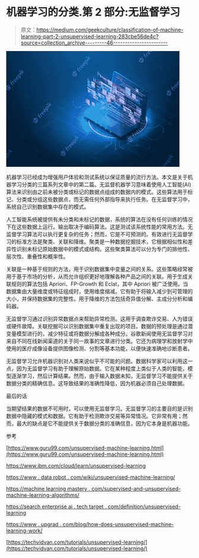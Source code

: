 # 机器学习的分类.第 2 部分:无监督学习

> 原文：<https://medium.com/geekculture/classification-of-machine-learning-part-2-unsupervised-learning-283cbe56de4c?source=collection_archive---------46----------------------->

![](img/e1361b654fd6253a2a7c34b10a164ee3.png)

机器学习已经成为增强用户体验和测试系统以保证质量的流行方法。本文是关于机器学习分类的三篇系列文章中的第二篇。无监督机器学习意味着使用人工智能(AI)算法来识别由之前未被分类或标记的数据点组成的数据内的模式。这些算法用于标记、分类或分组这些数据点，而无需任何外部指导来执行任务。在无监督学习中，系统自己识别数据集中存在的模式。

人工智能系统被提供有未分类和未标记的数据，系统的算法在没有任何训练的情况下在这些数据上运行。输出取决于编码算法。这是测试该系统性能的常用方法。无监督学习算法可以执行更复杂的任务；然而，它是不可预测的。有效进行无监督学习的标准方法是聚类、关联和降维。聚类是一种数据挖掘技术，它根据相似性和差异性识别未标记原始数据中的模式或结构。这些聚类算法可以分为专门的排他性、层次性、重叠性和概率性。

关联是一种基于规则的方法，用于识别数据集中变量之间的关系。这些策略经常被用于基于市场的分析，从而允许组织更好地理解各种产品之间的关联。用于生成关联规则的算法包括 Apriori、FP-Growth 和 Eclat，其中 Apriori 被广泛使用。当数据集由大量维度或特征组成时，使用维度缩减。它有助于将输入减少到可管理的大小，并保持数据集的完整性。用于降维的方法包括奇异值分解、主成分分析和编码器。

无监督学习通过识别异常数据点来帮助异常检测。这用于调查欺诈交易、人为错误或硬件故障。关联挖掘可以识别数据集中重复出现的项目。数据的预处理是通过潜变量模型进行的，减少特征或将数据分解成各种成分。谷歌新闻使用无监督学习对来自不同在线新闻渠道的关于同一故事的文章进行分类。它还为病理学和放射学中使用的医疗成像设备提供图像检测、分割等基本功能，以便快速准确地诊断患者。

无监督学习允许机器识别对人类来说似乎不可能的问题。数据科学家可以利用这一点，因为无监督学习有助于理解原始数据。它在某种程度上类似于人类的智能，模型逐渐学习，然后计算结果。然而，由于输入数据未知，无监督学习不能提供关于数据分类的精确信息。这导致结果的准确性降低，因为机器必须自己处理数据。

最后的话

当期望结果的数据不可用时，可以使用无监督学习。无监督学习的主要目的是识别数据中隐藏的模式和数据。它有助于检测欺诈交易等异常情况。它非常有用；然而，最大的缺点是它不能提供关于数据分类的准确信息，因为它本身是机器功能。

参考

[https://www.guru99.com/unsupervised-machine-learning.html](https://www.guru99.com/unsupervised-machine-learning.html)

https://www.ibm.com/cloud/learn/unsupervised-learning

[https://www . data robot . com/wiki/unsupervised-machine-learning/](https://www.datarobot.com/wiki/unsupervised-machine-learning/)

[https://machine learning mastery . com/supervised-and-unsupervised-machine-learning-algorithms/](https://machinelearningmastery.com/supervised-and-unsupervised-machine-learning-algorithms/)

[https://search enterprise ai . tech target . com/definition/unsupervised-learning](https://searchenterpriseai.techtarget.com/definition/unsupervised-learning)

[https://www . upgrad . com/blog/how-does-unsupervised-machine-learning-work/](https://www.upgrad.com/blog/how-does-unsupervised-machine-learning-work/)

[https://techvidvan.com/tutorials/unsupervised-learning/](https://techvidvan.com/tutorials/unsupervised-learning/)